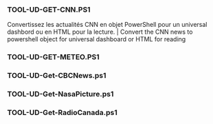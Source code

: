 ### TOOL-UD-GET-CNN.PS1
Convertissez les actualités CNN en objet PowerShell pour un universal dashbord ou en HTML pour la lecture. | Convert the CNN 
news to powershell object for universal dashboard or HTML for reading


### TOOL-UD-GET-METEO.PS1
### TOOL-UD-Get-CBCNews.ps1
### TOOL-UD-Get-NasaPicture.ps1
### TOOL-UD-Get-RadioCanada.ps1
